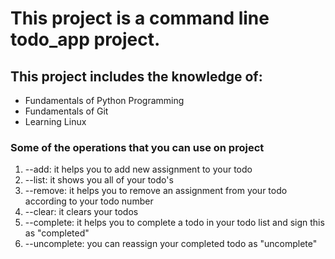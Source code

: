 # This project is a command line todo_app project.

## This project includes the knowledge of:
 * Fundamentals of Python Programming
 * Fundamentals of Git
 * Learning Linux

### Some of the operations that you can use on project
1. --add: it helps you to add new assignment to your todo
2. --list: it shows you all of your todo's
3. --remove: it helps you to remove an assignment from your todo according to your todo number
4. --clear: it clears your todos
5. --complete: it helps you to complete a todo in your todo list and sign this as "completed"
6. --uncomplete: you can reassign your completed todo as "uncomplete"
